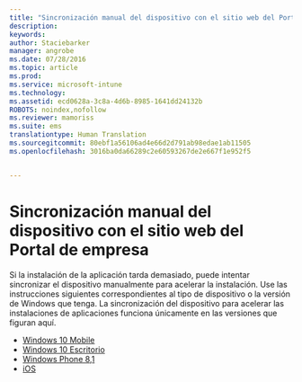 ```yaml
---
title: "Sincronización manual del dispositivo con el sitio web del Portal de empresa | Microsoft Intune"
description: 
keywords: 
author: Staciebarker
manager: angrobe
ms.date: 07/28/2016
ms.topic: article
ms.prod: 
ms.service: microsoft-intune
ms.technology: 
ms.assetid: ecd0628a-3c8a-4d6b-8985-1641dd24132b
ROBOTS: noindex,nofollow
ms.reviewer: mamoriss
ms.suite: ems
translationtype: Human Translation
ms.sourcegitcommit: 80ebf1a56106ad4e66d2d791ab98edae1ab11505
ms.openlocfilehash: 3016ba0da66289c2e60593267de2e667f1e952f5


---
```



# Sincronización manual del dispositivo con el sitio web del Portal de empresa

Si la instalación de la aplicación tarda demasiado, puede intentar sincronizar el dispositivo manualmente para acelerar la instalación. Use las instrucciones siguientes correspondientes al tipo de dispositivo o la versión de Windows que tenga. La sincronización del dispositivo para acelerar las instalaciones de aplicaciones funciona únicamente en las versiones que figuran aquí.

* [Windows 10 Mobile](sync-your-device-manually-windows.md#windows-10-mobile)
* [Windows 10 Escritorio](sync-your-device-manually-windows.md#windows-10-desktop)
* [Windows Phone 8,1](sync-your-device-manually-windows.md#windows-phone-8-1)
* [iOS](sync-your-device-manually-ios.md)



<!--HONumber=Aug16_HO1-->



